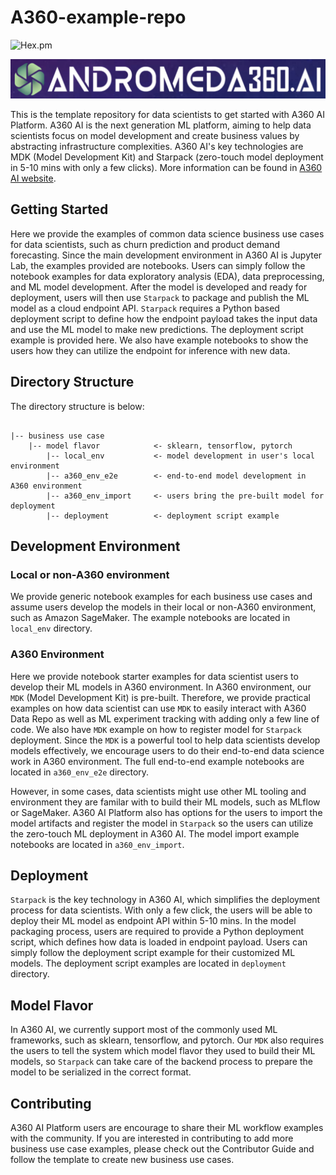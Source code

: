 # A360-example-repo

![Hex.pm](https://img.shields.io/hexpm/l/apa)

![image](a360_logo.png)

This is the template repository for data scientists to get started with A360 AI Platform. A360 AI is the next generation ML platform, aiming to help data scientists focus on model development and create business values by abstracting infrastructure complexities. A360 AI's key technologies are MDK (Model Development Kit) and Starpack (zero-touch model deployment in 5-10 mins with only a few clicks). More information can be found in [A360 AI website](https://andromeda360.ai/).

## Getting Started

Here we provide the examples of common data science business use cases for data scientists, such as churn prediction and product demand forecasting. Since the main development environment in A360 AI is Jupyter Lab, the examples provided are notebooks. Users can simply follow the notebook examples for data exploratory analysis (EDA), data preprocessing, and ML model development. After the model is developed and ready for deployment, users will then use `Starpack` to package and publish the ML model as a cloud endpoint API. `Starpack` requires a Python based deployment script to define how the endpoint payload takes the input data and use the ML model to make new predictions. The deployment script example is provided here. We also have example notebooks to show the users how they can utilize the endpoint for inference with new data. 

## Directory Structure

The directory structure is below:

```

|-- business use case 			
	|-- model flavor			<- sklearn, tensorflow, pytorch
		|-- local_env			<- model development in user's local environment
		|-- a360_env_e2e		<- end-to-end model development in A360 environment
		|-- a360_env_import		<- users bring the pre-built model for deployment 
		|-- deployment			<- deployment script example

```

## Development Environment

### Local or non-A360 environment

We provide generic notebook examples for each business use cases and assume users develop the models in their local or non-A360 environment, such as Amazon SageMaker. The example notebooks are located in `local_env` directory. 

### A360 Environment

Here we provide notebook starter examples for data scientist users to develop their ML models in A360 environment. In A360 environment, our `MDK` (Model Development Kit) is pre-built. Therefore, we provide practical examples on how data scientist can use `MDK` to easily interact with A360 Data Repo as well as ML experiment tracking with adding only a few line of code. We also have `MDK` example on how to register model for `Starpack` deployment. Since the `MDK` is a powerful tool to help data scientists develop models effectively, we encourage users to do their end-to-end data science work in A360 environment. The full end-to-end example notebooks are located in `a360_env_e2e` directory.

However, in some cases, data scientists might use other ML tooling and environment they are familar with to build their ML models, such as MLflow or SageMaker. A360 AI Platform also has options for the users to import the model artifacts and register the model in `Starpack` so the users can utilize the zero-touch ML deployment in A360 AI. The model import example notebooks are located in `a360_env_import`.

## Deployment

`Starpack` is the key technology in A360 AI, which simplifies the deployment process for data scientists. With only a few click, the users will be able to deploy their ML model as endpoint API within 5-10 mins. In the model packaging process, users are required to provide a Python deployment script, which defines how data is loaded in endpoint payload. Users can simply follow the deployment script example for their customized ML models. The deployment script examples are located in `deployment` directory.

## Model Flavor

In A360 AI, we currently support most of the commonly used ML frameworks, such as sklearn, tensorflow, and pytorch. Our `MDK` also requires the users to tell the system which model flavor they used to build their ML models, so `Starpack` can take care of the backend process to prepare the model to be serialized in the correct format. 

## Contributing

A360 AI Platform users are encourage to share their ML workflow examples with the community. If you are interested in contributing to add more business use case examples, please check out the Contributor Guide and follow the template to create new business use cases.



